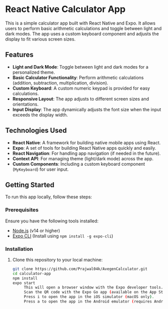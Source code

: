 # React Native Calculator App

This is a simple calculator app built with React Native and Expo. It allows users to perform basic arithmetic calculations and toggle between light and dark modes. The app uses a custom keyboard component and adjusts the display to fit various screen sizes.

## Features

- **Light and Dark Mode**: Toggle between light and dark modes for a personalized theme.
- **Basic Calculator Functionality**: Perform arithmetic calculations (addition, subtraction, multiplication, division).
- **Custom Keyboard**: A custom numeric keypad is provided for easy calculations.
- **Responsive Layout**: The app adjusts to different screen sizes and orientations.
- **Input Display**: The app dynamically adjusts the font size when the input exceeds the display width.

## Technologies Used

- **React Native**: A framework for building native mobile apps using React.
- **Expo**: A set of tools for building React Native apps quickly and easily.
- **React Navigation**: For handling app navigation (if needed in the future).
- **Context API**: For managing theme (light/dark mode) across the app.
- **Custom Components**: Including a custom keyboard component (`MyKeyboard`) for user input.

## Getting Started

To run this app locally, follow these steps:

### Prerequisites

Ensure you have the following tools installed:

- [Node.js](https://nodejs.org/) (v14 or higher)
- [Expo CLI](https://docs.expo.dev/get-started/installation/) (Install using `npm install -g expo-cli`)

### Installation

1. Clone this repository to your local machine:
   ```bash
   git clone https://github.com/Prajwal04k/AvegenCalculator.git
   cd calculator-app
   npm install
   expo start
        This will open a browser window with the Expo developer tools. You can either:
        Scan the QR code with the Expo Go app (available on the App Store or Google Play) to open the app on your physical device.
        Press i to open the app in the iOS simulator (macOS only).
        Press a to open the app in the Android emulator (requires Android Studio).

   

